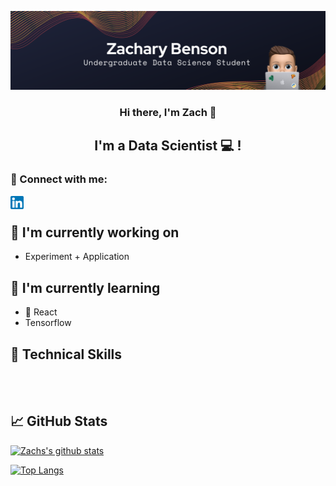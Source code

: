<p align="center">
  <a href="" target="_blank" rel="noreferrer"><img src="https://github.com/zacharybenson/zacharybenson/blob/main/1.png" alt="my banner"></a>
</p>

<h3 align="center">
Hi there, I'm Zach 👋
</h3>

<h2 align="center">
I'm a Data Scientist 💻 !
</h2> 

<!-- I love the entire process of developing creative websites. I love the challenge of finding caches and spending time to meet new people. Learning how people hide things and where people are likely to look. -->

### 🤝 Connect with me:

<a href="https://www.linkedin.com/in/zacharybenson/"><img align="left" src="https://github.com/zacharybenson/zacharybenson/blob/main/linkedin.png" alt="Zachary Benson | LinkedIn" width="21px"/></a>
<br>

## 🔭 I'm currently working on

- Experiment + Application

## 🌱 I'm currently learning

- 📱 React 
-  Tensorflow

## 💼 Technical Skills

<!-- ![](https://img.shields.io/badge/Code-React-informational?style=flat&logo=react&color=61DAFB)
![](https://img.shields.io/badge/Code-Redux-informational?style=flat&logo=Redux&color=764ABC)
![](https://img.shields.io/badge/Code-JavaScript-informational?style=flat&logo=JavaScript&color=F7DF1E)
![](https://img.shields.io/badge/Code-Ruby-informational?style=flat&logo=Ruby&color=CC342D)
![](https://img.shields.io/badge/Code-Ruby_on_Rails-informational?style=flat&logo=Ruby-On-Rails&color=CC0000)
![](https://img.shields.io/badge/Code-HTML5-informational?style=flat&logo=HTML5&color=E34F26)
![](https://img.shields.io/badge/Code-PostgreSQL-informational?style=flat&logo=PostgreSQL&color=336791)
![](https://img.shields.io/badge/Code-SQLite-informational?style=flat&logo=SQLite&color=003B57)
![](https://img.shields.io/badge/Code-Python-informational?style=flat&logo=Python&color=003B57) -->

</br>

<!-- ![](https://img.shields.io/badge/Style-Bootstrap-informational?style=flat&logo=Bootstrap&color=7952B3)
![](https://img.shields.io/badge/Style-CSS3-informational?style=flat&logo=CSS3&color=1572B6)
![](https://img.shields.io/badge/Style-styled--components-informational?style=flat&logo=styled-components&color=DB7093)
![](https://img.shields.io/badge/Style-Material--UI-informational?style=flat&logo=Material-UI&color=0081CB) -->


</br>

<!-- ![](https://img.shields.io/badge/Tools-Figma-informational?style=flat&logo=Figma&color=F24E1E)
![](https://img.shields.io/badge/Tools-NPM-informational?style=flat&logo=NPM&color=CB3837)
![](https://img.shields.io/badge/Tools-Yarn-informational?style=flat&logo=Yarn&color=2C8EBB)
![](https://img.shields.io/badge/Tools-Postman-informational?style=flat&logo=Postman&color=FF6C37)
![](https://img.shields.io/badge/Tools-Heroku-informational?style=flat&logo=Heroku&color=430098)
![](https://img.shields.io/badge/Tools-Netlify-informational?style=flat&logo=netlify&color=00C7B7)
![](https://img.shields.io/badge/Tools-Git-informational?style=flat&logo=Git&color=F05032)
![](https://img.shields.io/badge/Tools-GitHub-informational?style=flat&logo=GitHub&color=181717) -->

## 📈 GitHub Stats 

[![Zachs's github stats](https://github-readme-stats.vercel.app/api?username=zacharybenson)](https://github.com/zacharybenson)

[![Top Langs](https://github-readme-stats.vercel.app/api/top-langs/?username=zacharybenson&layout=compact)](https://github.com/zacharybenson)
